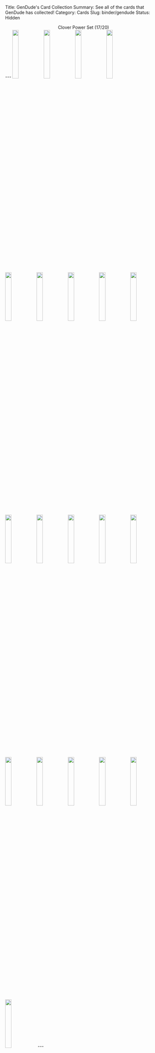 Title: GenDude's Card Collection
Summary: See all of the cards that GenDude has collected!
Category: Cards
Slug: binder/gendude
Status: Hidden

<center>Clover Power Set (17/20)</center>
---
<span title='2 Cards'><a href='/card/21237ee9b3ca1/'><img src='/images/cards/21237ee9b3ca1-small.png' width='20%'></a></span><span title='2 Cards'><a href='/card/7cc1d724b2621/'><img src='/images/cards/7cc1d724b2621-small.png' width='20%'></a></span><span title='2 Cards'><a href='/card/547c93afbd692/'><img src='/images/cards/547c93afbd692-small.png' width='20%'></a></span><span title='1 Card'><a href='/card/fc19809dc9183/'><img src='/images/cards/fc19809dc9183-small.png' width='20%'></a></span><img src='/images/cards/back-small.png' width='20%'><span title='1 Card'><a href='/card/282f0b71360a5/'><img src='/images/cards/282f0b71360a5-small.png' width='20%'></a></span><span title='1 Card'><a href='/card/c4ce84b15fed7/'><img src='/images/cards/c4ce84b15fed7-small.png' width='20%'></a></span><img src='/images/cards/back-small.png' width='20%'><span title='1 Card'><a href='/card/96487ec96fb09/'><img src='/images/cards/96487ec96fb09-small.png' width='20%'></a></span><span title='1 Card'><a href='/card/9489c9ff45ad10/'><img src='/images/cards/9489c9ff45ad10-small.png' width='20%'></a></span><span title='2 Cards'><a href='/card/7698bc91a42511/'><img src='/images/cards/7698bc91a42511-small.png' width='20%'></a></span><span title='1 Card'><a href='/card/d7064d6712ea12/'><img src='/images/cards/d7064d6712ea12-small.png' width='20%'></a></span><img src='/images/cards/back-small.png' width='20%'><span title='3 Cards'><a href='/card/e5208a7c3e7e14/'><img src='/images/cards/e5208a7c3e7e14-small.png' width='20%'></a></span><span title='1 Card'><a href='/card/8afda7024ce515/'><img src='/images/cards/8afda7024ce515-small.png' width='20%'></a></span><span title='2 Cards'><a href='/card/47e418648ab716/'><img src='/images/cards/47e418648ab716-small.png' width='20%'></a></span><span title='3 Cards'><a href='/card/6bbd232a253317/'><img src='/images/cards/6bbd232a253317-small.png' width='20%'></a></span><span title='4 Cards'><a href='/card/19d6ffca4e1818/'><img src='/images/cards/19d6ffca4e1818-small.png' width='20%'></a></span><span title='1 Card'><a href='/card/b85133aeee1f19/'><img src='/images/cards/b85133aeee1f19-small.png' width='20%'></a></span><span title='1 Card'><a href='/card/24baab34ee5420/'><img src='/images/cards/24baab34ee5420-small.png' width='20%'></a></span>
---
<center><h2>Event Cards (1)</h2></center>
---
<center><a href='/card/b8ad08aca188/'><img src='/images/cards/b8ad08aca188-small.png' width='20%'></a></center>